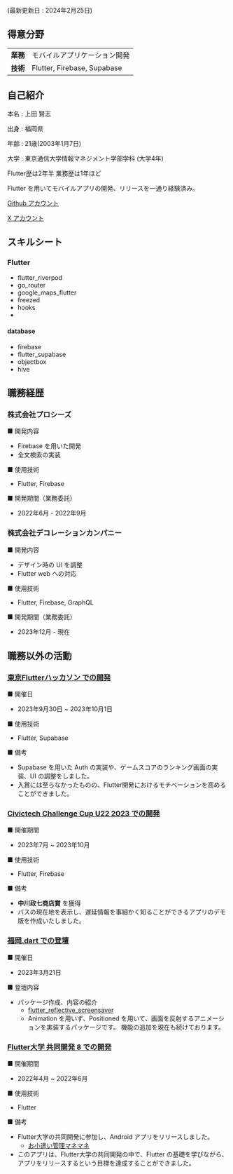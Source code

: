 (最新更新日 : 2024年2月25日)

## 得意分野
<table>
    <tr>
        <td><strong>業務</strong></td>
        <td>モバイルアプリケーション開発</td>
    </tr>
    <tr>
        <td><strong>技術</strong></td>
        <td>Flutter, Firebase, Supabase</td>
    </tr>
</table>

## 自己紹介
本名 : 上田 賢志

出身 : 福岡県

年齢 : 21歳(2003年1月7日)

大学 : 東京通信大学情報マネジメント学部学科 (大学4年)

Flutter歴は2年半
業務歴は1年ほど


Flutter を用いてモバイルアプリの開発、リリースを一通り経験済み。


[Github アカウント](https://github.com/fen0268)

[X アカウント](https://twitter.com/fencer0268)

## スキルシート

### Flutter
- flutter_riverpod
- go_router 
- google_maps_flutter
- freezed
- hooks
- 

#### database
- firebase
- flutter_supabase
- objectbox
- hive


## 職務経歴

### 株式会社プロシーズ

■ 開発内容
- Firebase を用いた開発
- 全文検索の実装

■ 使用技術
- Flutter, Firebase

■ 開発期間（業務委託）
- 2022年6月 - 2022年9月

### 株式会社デコレーションカンパニー

■ 開発内容
- デザイン時の UI を調整
- Flutter web への対応

■ 使用技術
- Flutter, Firebase, GraphQL

■ 開発期間（業務委託）
- 2023年12月 - 現在

## 職務以外の活動

### [東京Flutterハッカソン での開発](https://twitter.com/TYOFlutterHack)
■ 開催日
- 2023年9月30日 ~ 2023年10月1日

■ 使用技術
- Flutter, Supabase

■ 備考
- Supabase を用いた Auth の実装や、ゲームスコアのランキング画面の実装、UI の調整をしました。
- 入賞には至らなかったものの、Flutter開発におけるモチベーションを高めることができました。

### [Civictech Challenge Cup U22 2023 での開発](https://ccc.code4japan.org/)
■ 開催期間
- 2023年7月 ~ 2023年10月

■ 使用技術
- Flutter, Firebase

■ 備考
- **中川政七商店賞** を獲得
- バスの現在地を表示し、遅延情報を事細かく知ることができるアプリのデモ版を作成いたしました。

### [福岡.dart での登壇](https://flutteruniv.connpass.com/event/275584/)
■ 開催日
- 2023年3月21日

■ 登壇内容
- パッケージ作成、内容の紹介
  - [flutter_reflective_screensaver](https://pub.dev/packages/flutter_reflective_screensaver)
  - Animation を用いず、Positioned を用いて、画面を反射するアニメーションを実装するパッケージです。 機能の追加を現在も続けております。

### [Flutter大学 共同開発 8 での開発](https://flutteruniv.com/)
■ 開催期間
- 2022年4月 ~ 2022年6月

■ 使用技術
- Flutter

■ 備考
- Flutter大学の共同開発に参加し、Android アプリをリリースしました。
  - [お小遣い管理マネマネ](https://play.google.com/store/apps/details?id=com.gmail.fenc0268.okodukai.manemane)
- このアプリは、Flutter大学の共同開発の中で、Flutter の基礎を学びながら、アプリをリリースするという目標を達成することができました。
